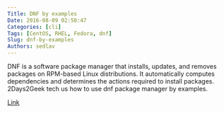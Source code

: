 ```yaml
---
Title: DNF by examples
Date: 2016-08-09 02:50:47
Categories: [cli]
Tags: [CentOS, RHEL, Fedora, dnf]
Slug: dnf-by-examples
Authors: sedlav
---
```


DNF is a software package manager that installs, updates, and removes packages on RPM-based Linux distributions. It automatically computes dependencies and determines the actions required to install packages. 2Days2Geek tech us how to use dnf package manager by examples.

[Link](http://www.2daygeek.com/dnf-command-examples/)
